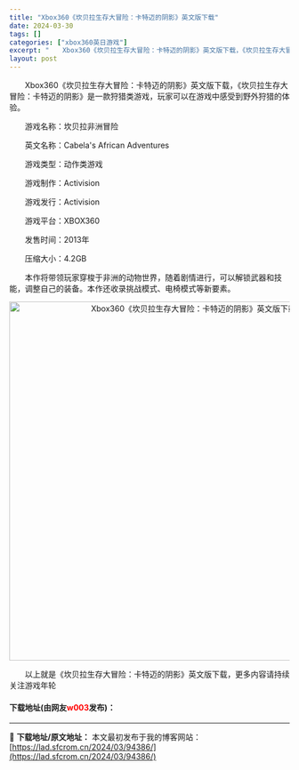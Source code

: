 ```yaml
---
title: "Xbox360《坎贝拉生存大冒险：卡特迈的阴影》英文版下载"
date: 2024-03-30
tags: []
categories: ["xbox360英日游戏"]
excerpt: "　　Xbox360《坎贝拉生存大冒险：卡特迈的阴影》英文版下载，《坎贝拉生存大冒险：卡特迈的阴影》是一款狩猎类游戏，玩家可以在游戏中感受到野外狩猎的体验。 　　游戏名称：坎贝拉非洲冒险 　　英文名称：Cabela&#039;s African Adventures 　　游戏类型：动作类游戏 　　游戏制&hellip;"
layout: post
---
```


 <p>　　Xbox360《坎贝拉生存大冒险：卡特迈的阴影》英文版下载，《坎贝拉生存大冒险：卡特迈的阴影》是一款狩猎类游戏，玩家可以在游戏中感受到野外狩猎的体验。</p> <p>　　游戏名称：坎贝拉非洲冒险</p> <p>　　英文名称：Cabela&#39;s African Adventures</p> <p>　　游戏类型：动作类游戏</p> <p>　　游戏制作：Activision</p> <p>　　游戏发行：Activision</p> <p>　　游戏平台：XBOX360</p> <p>　　发售时间：2013年</p> <p>　　压缩大小：4.2GB</p> <p>　　本作将带领玩家穿梭于非洲的动物世界，随着剧情进行，可以解锁武器和技能，调整自己的装备。本作还收录挑战模式、电椅模式等新要素。</p> <p align="center"><img align="" border="0" src="https://lad.sfcrom.cn/wp-content/uploads/2024/03/20240330_6607d4586780a.jpg" width="646" alt="Xbox360《坎贝拉生存大冒险：卡特迈的阴影》英文版下载" /></p> <p>　　以上就是《坎贝拉生存大冒险：卡特迈的阴影》英文版下载，更多内容请持续关注游戏年轮</p> <p><h4>下载地址(由网友<font color="red">w003</font>发布)：</h4></p> 

---
📖 **下载地址/原文地址：** 本文最初发布于我的博客网站：[https://lad.sfcrom.cn/2024/03/94386/](https://lad.sfcrom.cn/2024/03/94386/)
